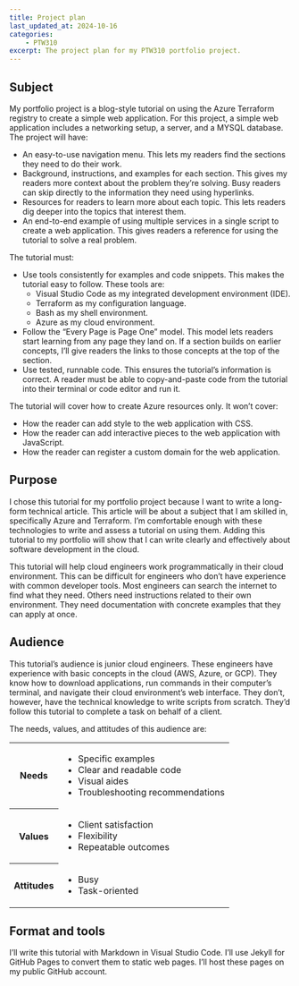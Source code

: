 ```yaml
---
title: Project plan
last_updated_at: 2024-10-16
categories:
    - PTW310
excerpt: The project plan for my PTW310 portfolio project.
---
```


## Subject

My portfolio project is a blog-style tutorial on using the Azure Terraform registry to create a simple web application. For this project, a simple web application includes a networking setup, a server, and a MYSQL database. The project will have:

- An easy-to-use navigation menu. This lets my readers find the sections they need to do their work.
- Background, instructions, and examples for each section. This gives my readers more context about the problem they’re solving. Busy readers can skip directly to the information they need using hyperlinks.
- Resources for readers to learn more about each topic. This lets readers dig deeper into the topics that interest them.
- An end-to-end example of using multiple services in a single script to create a web application. This gives readers a reference for using the tutorial to solve a real problem.

The tutorial must:

- Use tools consistently for examples and code snippets. This makes the tutorial easy to follow. These tools are:
  - Visual Studio Code as my integrated development environment (IDE).
  - Terraform as my configuration language.
  - Bash as my shell environment.
  - Azure as my cloud environment.
- Follow the “Every Page is Page One” model. This model lets readers start learning from any page they land on. If a section builds on earlier concepts, I’ll give readers the links to those concepts at the top of the section.
- Use tested, runnable code. This ensures the tutorial’s information is correct. A reader must be able to copy-and-paste code from the tutorial into their terminal or code editor and run it.

The tutorial will cover how to create Azure resources only. It won’t cover:

- How the reader can add style to the web application with CSS.
- How the reader can add interactive pieces to the web application with JavaScript.
- How the reader can register a custom domain for the web application.

## Purpose

I chose this tutorial for my portfolio project because I want to write a long-form technical article. This article will be about a subject that I am skilled in, specifically Azure and Terraform. I’m comfortable enough with these technologies to write and assess a tutorial on using them. Adding this tutorial to my portfolio will show that I can write clearly and effectively about software development in the cloud.

This tutorial will help cloud engineers work programmatically in their cloud environment. This can be difficult for engineers who don’t have experience with common developer tools. Most engineers can search the internet to find what they need. Others need instructions related to their own environment. They need documentation with concrete examples that they can apply at once.

## Audience

This tutorial’s audience is junior cloud engineers. These engineers have experience with basic concepts in the cloud (AWS, Azure, or GCP). They know how to download applications, run commands in their computer’s terminal, and navigate their cloud environment’s web interface. They don’t, however, have the technical knowledge to write scripts from scratch. They’d follow this tutorial to complete a task on behalf of a client.

The needs, values, and attitudes of this audience are:

<table>
    <tr>
        <th>Needs</th>
        <td><ul>
            <li>Specific examples</li>
            <li>Clear and readable code</li>
            <li>Visual aides</li>
            <li>Troubleshooting recommendations</li>
        </ul></td>
    </tr>
    <tr>
        <th>Values</th>
        <td><ul>
            <li>Client satisfaction</li>
            <li>Flexibility</li>
            <li>Repeatable outcomes</li>
        </ul></td>
    </tr>
    <tr>
        <th>Attitudes</th>
        <td><ul>
            <li>Busy</li>
            <li>Task-oriented</li>
        </ul></td>
    </tr>
</table>

## Format and tools

I’ll write this tutorial with Markdown in Visual Studio Code. I’ll use Jekyll for GitHub Pages to convert them to static web pages. I’ll host these pages on my public GitHub account.
